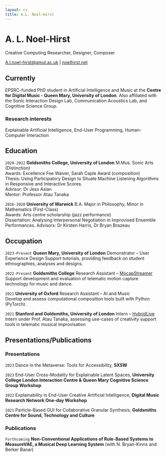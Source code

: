 ```yaml
---
layout: cv
title: A.L. Noel–Hirst
---
```

# A. L. Noel-Hirst 
Creative Computing Researcher, Designer, Composer

<div id="webaddress">
<a href="A.l.noel-hirst@qmul.ac.uk">A.l.noel-hirst@qmul.ac.uk</a>
| <a href="http://noelhirst.net"> noelhirst.net </a>
</div>


## Currently
EPSRC-funded PhD student in Artificial Intelligence and Music at the __Centre for Digital Music - Queen Mary, University of London__. Also affiliated with the Sonic Interaction Design Lab, Communication Acoustics Lab, and Cognitive Science Group.


### Research interests
Explainable Artificial Intelligence, End-User Programming, Human-Computer Interaction  


## Education
`2020-2022`
__Goldsmiths College, University of London__
M.Mus. Sonic Arts (Distinction)  
Awards: Excellence Fee Waiver, Sarah Caple Award (composition)  
Thesis: Using Participatory Design to Situate Machine Listening Algorithms in Responsive and Interactive Scores.  
Advisor: Dr Jess Aslan  
Mentor: Professor Atau Tanaka  

`2016-2020`
__University of Warwick__
B.A. Major in Philosophy, Minor in Mathematics (First-Class)  
Awards: Arts centre scholarship (jazz performance)  
Dissertation: Analysing Interpersonal Negotiation in Improvised Ensemble Performances.
Advisors: Dr Kirsten Harris, Dr Bryan Brazeau 


## Occupation
`2023-Present`
__Queen Mary, University of London__ Demonstrator – User Experience Design
Support tutorials, providing feedback on student ethnographies, analyses and designs. 

`2022-Present`
__Goldsmiths College__ Research Assistant – [MocapStreamer](http://mocapstreamer.live/)  
Support development and evaluation of telematic motion capture technology for music and dance.  

`2021`
__University of Oxford__ Research Assistant – AI and Music  
Develop and assess computational composition tools built with Python (PyTorch). 

`2021`
__Stanford and Goldsmiths, University of London__ Intern – [HybridLive](https://gtr.ukri.org/projects?ref=AH%2FV009567%2F1)  
Intern under Prof. Atau Tanaka, assessing use-cases of creativity support tools in telematic musical improvisation

## Presentations/Publications

### Presentations
`2023`
Dance in the Metaverse: Tools for Accessibility, __SXSW__

`2023`
End-User Cross-Modality for Explainable Latent Spaces, __University College London Interaction Centre & Queen Mary Cognitive Science Group Workshop__

`2022`
Explainability in End-User Creative Artificial Intelligence, __Digital Music Research Network One-day Workshop__

`2021`
Particle-Based GUI for Collaborative Granular Synthesis, __Goldsmiths Centre for Sound, Technology and Culture__

### Publications

`Forthcoming`
__Non-Conventional Applications of Rule-Based Systems to MeasureVAE, a Musical Deep Learning System__ (with N. Bryan-Kinns and Berker Banar)

<!-- ### Footer

Last updated: February 2023 -->


